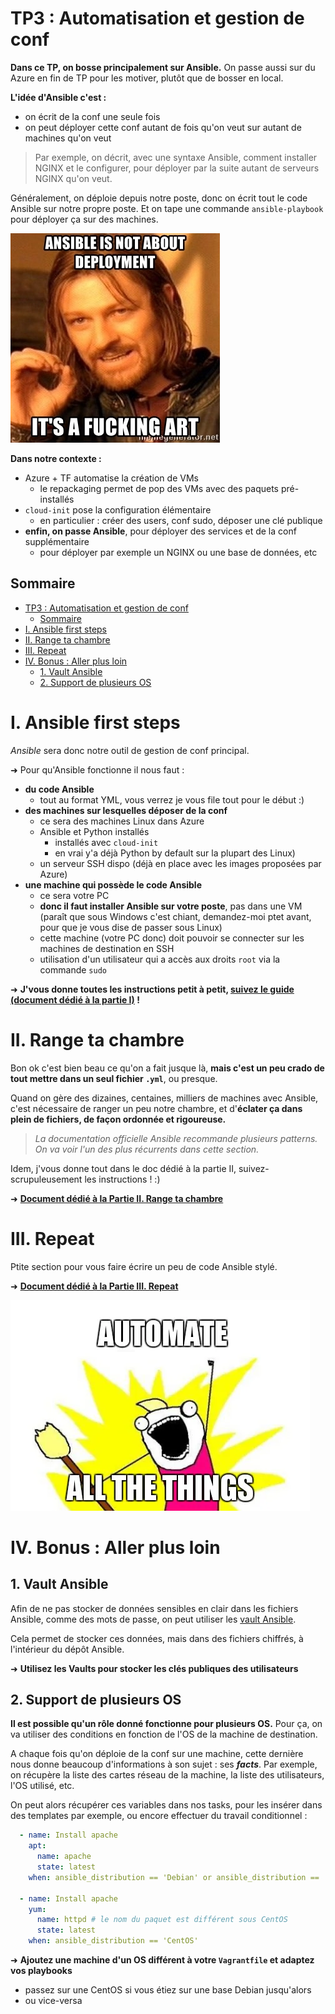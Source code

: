 # TP3 : Automatisation et gestion de conf

**Dans ce TP, on bosse principalement sur Ansible.** On passe aussi sur du Azure en fin de TP pour les motiver, plutôt que de bosser en local.

**L'idée d'Ansible c'est :**

- on écrit de la conf une seule fois
- on peut déployer cette conf autant de fois qu'on veut sur autant de machines qu'on veut

> Par exemple, on décrit, avec une syntaxe Ansible, comment installer NGINX et le configurer, pour déployer par la suite autant de serveurs NGINX qu'on veut.

Généralement, on déploie depuis notre poste, donc on écrit tout le code Ansible sur notre propre poste. Et on tape une commande `ansible-playbook` pour déployer ça sur des machines.

![It's a fucking art](./img/its_a_fucking_art.jpg)

**Dans notre contexte :**

- Azure + TF automatise la création de VMs
  - le repackaging permet de pop des VMs avec des paquets pré-installés
- `cloud-init` pose la configuration élémentaire
  - en particulier : créer des users, conf sudo, déposer une clé publique
- **enfin, on passe Ansible**, pour déployer des services et de la conf supplémentaire
  - pour déployer par exemple un NGINX ou une base de données, etc

## Sommaire

- [TP3 : Automatisation et gestion de conf](#tp3--automatisation-et-gestion-de-conf)
  - [Sommaire](#sommaire)
- [I. Ansible first steps](#i-ansible-first-steps)
- [II. Range ta chambre](#ii-range-ta-chambre)
- [III. Repeat](#iii-repeat)
- [IV. Bonus : Aller plus loin](#iv-bonus--aller-plus-loin)
  - [1. Vault Ansible](#1-vault-ansible)
  - [2. Support de plusieurs OS](#2-support-de-plusieurs-os)

# I. Ansible first steps

*Ansible* sera donc notre outil de gestion de conf principal.

➜ Pour qu'Ansible fonctionne il nous faut :

- **du code Ansible**
  - tout au format YML, vous verrez je vous file tout pour le début :)
- **des machines sur lesquelles déposer de la conf**
  - ce sera des machines Linux dans Azure
  - Ansible et Python installés
    - installés avec `cloud-init`
    - en vrai y'a déjà Python by default sur la plupart des Linux)
  - un serveur SSH dispo (déjà en place avec les images proposées par Azure)
- **une machine qui possède le code Ansible**
  - ce sera votre PC
  - **donc il faut installer Ansible sur votre poste**, pas dans une VM (paraît que sous Windows c'est chiant, demandez-moi ptet avant, pour que je vous dise de passer sous Linux)
  - cette machine (votre PC donc) doit pouvoir se connecter sur les machines de destination en SSH
  - utilisation d'un utilisateur qui a accès aux droits `root` via la commande `sudo`

➜ **J'vous donne toutes les instructions petit à petit, [suivez le guide (document dédié à la partie I)](./ansible_first_steps.md) !**

# II. Range ta chambre

Bon ok c'est bien beau ce qu'on a fait jusque là, **mais c'est un peu crado de tout mettre dans un seul fichier `.yml`**, ou presque.

Quand on gère des dizaines, centaines, milliers de machines avec Ansible, c'est nécessaire de ranger un peu notre chambre, et d'**éclater ça dans plein de fichiers, de façon ordonnée et rigoureuse.**

> *La documentation officielle Ansible recommande plusieurs patterns. On va voir l'un des plus récurrents dans cette section.*

Idem, j'vous donne tout dans le doc dédié à la partie II, suivez-scrupuleusement les instructions ! :)

➜ **[Document dédié à la Partie II. Range ta chambre](./tidy_repo.md)**

# III. Repeat

Ptite section pour vous faire écrire un peu de code Ansible stylé.

➜ **[Document dédié à la Partie III. Repeat](./repeat.md)**

![Automate att](./img/automate_att.png)

# IV. Bonus : Aller plus loin

## 1. Vault Ansible

Afin de ne pas stocker de données sensibles en clair dans les fichiers Ansible, comme des mots de passe, on peut utiliser les [vault Ansible](https://docs.ansible.com/ansible/latest/user_guide/vault.html).

Cela permet de stocker ces données, mais dans des fichiers chiffrés, à l'intérieur du dépôt Ansible.

➜ **Utilisez les Vaults pour stocker les clés publiques des utilisateurs**

## 2. Support de plusieurs OS

**Il est possible qu'un rôle donné fonctionne pour plusieurs OS.** Pour ça, on va utiliser des conditions en fonction de l'OS de la machine de destination.

A chaque fois qu'on déploie de la conf sur une machine, cette dernière nous donne beaucoup d'informations à son sujet : ses ***facts***. Par exemple, on récupère la liste des cartes réseau de la machine, la liste des utilisateurs, l'OS utilisé, etc.

On peut alors récupérer ces variables dans nos tasks, pour les insérer dans des templates par exemple, ou encore effectuer du travail conditionnel :

```yml
  - name: Install apache
    apt: 
      name: apache
      state: latest
    when: ansible_distribution == 'Debian' or ansible_distribution == 'Ubuntu'

  - name: Install apache
    yum: 
      name: httpd # le nom du paquet est différent sous CentOS
      state: latest
    when: ansible_distribution == 'CentOS'
```

➜ **Ajoutez une machine d'un OS différent à votre `Vagrantfile` et adaptez vos playbooks**

- passez sur une CentOS si vous étiez sur une base Debian jusqu'alors
- ou vice-versa
